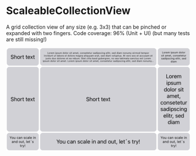 # ScaleableCollectionView
A grid collection view of any size (e.g. 3x3) that can be pinched or expanded with two fingers.
Code coverage: 96% (Unit + UI) (but many tests are still missing!)

<p align="center">
<img width="600" src="https://github.com/HVonWeg/ScaleableCollectionView/blob/main/screenshot.png" />
</p>
